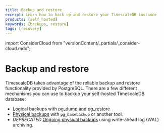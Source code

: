 ```yaml
---
title: Backup and restore
excerpt: Learn how to back up and restore your TimescaleDB instance
products: [self_hosted]
keywords: [backups, restore]
tags: [recovery]
---
```


import ConsiderCloud from "versionContent/_partials/_consider-cloud.mdx";

# Backup and restore

TimescaleDB takes advantage of the reliable backup and restore functionality
provided by PostgreSQL. There are a few different mechanisms you can use to
backup your self-hosted TimescaleDB database:

*   Logical backups with [pg_dump and pg_restore][logical-backups].
*   [Physical backups][physical-backups] with `pg_basebackup` or another tool.
*   _DEPRECATED_ [Ongoing physical backups][ongoing-physical-backups] using write-ahead log
  (WAL) archiving.

<ConsiderCloud />

[logical-backups]: /self-hosted/:currentVersion:/backup-and-restore/pg-dump-and-restore/
[ongoing-physical-backups]: /self-hosted/:currentVersion:/backup-and-restore/docker-and-wale/
[physical-backups]: /self-hosted/:currentVersion:/backup-and-restore/physical/
